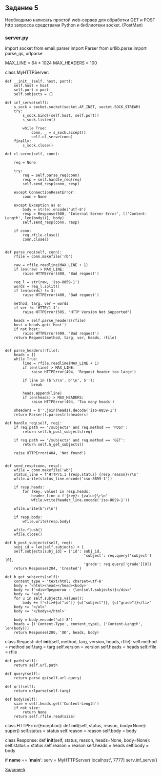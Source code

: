 ## Задание 5 
Необходимо написать простой web-сервер для обработки GET и POST http
запросов средствами Python и библиотеки socket. (PostMan)

### server.py

import socket
from email.parser import Parser
from urllib.parse import parse_qs, urlparse

MAX_LINE = 64 * 1024
MAX_HEADERS = 100


class MyHTTPServer:

    def __init__(self, host, port):
        self.host = host
        self.port = port
        self.subjects = {}

    def inf_serve(self):
        s_sock = socket.socket(socket.AF_INET, socket.SOCK_STREAM)
        try:
            s_sock.bind((self.host, self.port))
            s_sock.listen()

            while True:
                conn, _ = s_sock.accept()
                self.cl_serve(conn)
        finally:
            s_sock.close()

    def cl_serve(self, conn):

        req = None 

        try:
            req = self.parse_req(conn)
            resp = self.handle_req(req)
            self.send_resp(conn, resp)

        except ConnectionResetError:
            conn = None

        except Exception as e:
            body = str(e).encode('utf-8')
            resp = Response(500, 'Internal Server Error', [('Content-Length', len(body))], body)
            self.send_resp(conn, resp)

        if conn:
            req.rfile.close()
            conn.close()


    def parse_req(self, conn):
        rfile = conn.makefile('rb')

        raw = rfile.readline(MAX_LINE + 1)
        if len(raw) > MAX_LINE:
            raise HTTPError(400, 'Bad request')

        req_l = str(raw, 'iso-8859-1')
        words = req_l.split()
        if len(words) != 3:
            raise HTTPError(400, 'Bad request')

        method, targ, ver = words
        if ver != 'HTTP/1.1':
            raise HTTPError(505, 'HTTP Version Not Supported')

        heads = self.parse_headers(rfile)
        host = heads.get('Host')
        if not host:
            raise HTTPError(400, 'Bad request')
        return Request(method, targ, ver, heads, rfile)


    def parse_headers(rfile):
        heads = []
        while True:
            line = rfile.readline(MAX_LINE + 1)
            if len(line) > MAX_LINE:
                raise HTTPError(494, 'Request header too large')

            if line in (b'\r\n', b'\n', b''):
                break

            heads.append(line)
            if len(heads) > MAX_HEADERS:
                raise HTTPError(494, 'Too many heads')

        sheaders = b''.join(heads).decode('iso-8859-1')
        return Parser().parsestr(sheaders)

    def handle_req(self, req):
        if req.path == '/subjects' and req.method == 'POST':
            return self.h_post_subjects(req)

        if req.path == '/subjects' and req.method == 'GET':
            return self.h_get_subjects()

        raise HTTPError(404, 'Not found')


    def send_resp(conn, resp):
        wfile = conn.makefile('wb')
        status_line = f'HTTP/1.1 {resp.status} {resp.reason}\r\n'
        wfile.write(status_line.encode('iso-8859-1'))

        if resp.heads:
            for (key, value) in resp.heads:
                header_line = f'{key}: {value}\r\n'
                wfile.write(header_line.encode('iso-8859-1'))

        wfile.write(b'\r\n')

        if resp.body:
            wfile.write(resp.body)

        wfile.flush()
        wfile.close()

    def h_post_subjects(self, req):
        subj_id = len(self.subjects) + 1
        self.subjects[subj_id] = {'id': subj_id,
                                        'subject': req.query['subject'][0],
                                        'grade': req.query['grade'][0]}
        return Response(204, 'Created')

    def h_get_subjects(self):
        content_type = 'text/html; charset=utf-8'
        body = '<html><head></head><body>'
        body += f'<div>Предметов - {len(self.subjects)}</div>'
        body += '<ul>'
        for u in self.subjects.values():
            body += f'<li>#{u["id"]} {u["subject"]}, {u["grade"]}</li>'
        body += '</ul>'
        body += '</body></html>'

        body = body.encode('utf-8')
        heads = [('Content-Type', content_type), ('Content-Length', len(body))]
        return Response(200, 'OK', heads, body)


class Request:
    def __init__(self, method, targ, version, heads, rfile):
        self.method = method
        self.targ = targ
        self.version = version
        self.heads = heads
        self.rfile = rfile

    def path(self):
        return self.url.path

    def query(self):
        return parse_qs(self.url.query)

    def url(self):
        return urlparse(self.targ)

    def body(self):
        size = self.heads.get('Content-Length')
        if not size:
            return None
        return self.rfile.read(size)


class HTTPError(Exception):
    def __init__(self, status, reason, body=None):
        super()
        self.status = status
        self.reason = reason
        self.body = body

class Response:
    def __init__(self, status, reason, heads=None, body=None):
        self.status = status
        self.reason = reason
        self.heads = heads
        self.body = body

if __name__ == '__main__':
    serv = MyHTTPServer('localhost', 7777)
    serv.inf_serve()

[Задание5](task5.png)